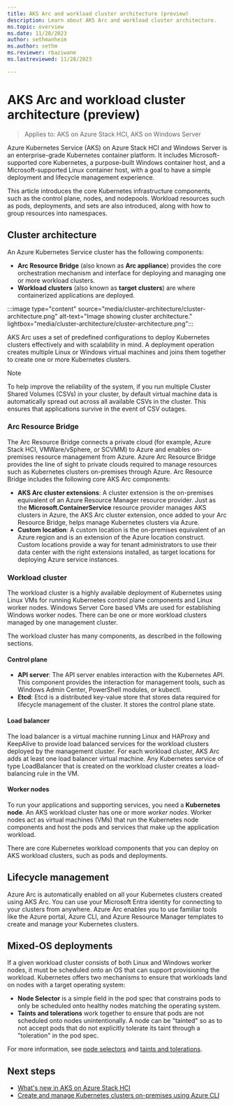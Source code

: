 ```yaml
---
title: AKS Arc and workload cluster architecture (preview)
description: Learn about AKS Arc and workload cluster architecture.
ms.topic: overview
ms.date: 11/28/2023
author: sethmanheim
ms.author: sethm 
ms.reviewer: rbaziwane
ms.lastreviewed: 11/28/2023

---
```


# AKS Arc and workload cluster architecture (preview)

> Applies to: AKS on Azure Stack HCI, AKS on Windows Server

Azure Kubernetes Service (AKS) on Azure Stack HCI and Windows Server is an enterprise-grade Kubernetes container platform. It includes Microsoft-supported core Kubernetes, a purpose-built Windows container host, and a Microsoft-supported Linux container host, with a goal to have a simple deployment and lifecycle management experience.

This article introduces the core Kubernetes infrastructure components, such as the control plane, nodes, and nodepools. Workload resources
such as pods, deployments, and sets are also introduced, along with how to group resources into namespaces.

## Cluster architecture

An Azure Kubernetes Service cluster has the following components:

- **Arc Resource Bridge** (also known as **Arc appliance**) provides the core orchestration mechanism and interface for deploying and managing one or more workload clusters.
- **Workload clusters** (also known as **target clusters**) are where containerized applications are deployed.

:::image type="content" source="media/cluster-architecture/cluster-architecture.png" alt-text="Image showing cluster architecture." lightbox="media/cluster-architecture/cluster-architecture.png":::

AKS Arc uses a set of predefined configurations to deploy Kubernetes clusters effectively and with scalability in mind. A deployment operation creates multiple Linux or Windows virtual machines and joins them together to create one or more Kubernetes clusters.

> [!NOTE]
> To help improve the reliability of the system, if you run multiple Cluster Shared Volumes (CSVs) in your cluster, by default virtual machine data is automatically spread out across all available CSVs in the cluster. This ensures that applications survive in the event of CSV outages.

### Arc Resource Bridge

The Arc Resource Bridge connects a private cloud (for example, Azure Stack HCI, VMWare/vSphere, or SCVMM) to Azure and enables on-premises resource management from Azure. Azure Arc Resource Bridge provides the line of sight to private clouds required to manage resources such as Kubernetes clusters on-premises through Azure. Arc Resource Bridge includes the following core AKS Arc components:

- **AKS Arc cluster extensions**: A cluster extension is the on-premises equivalent of an Azure Resource Manager resource provider. Just as the **Microsoft.ContainerService** resource provider manages AKS clusters in Azure, the AKS Arc cluster extension, once added to your Arc Resource Bridge, helps manage Kubernetes clusters via Azure.
- **Custom location**: A custom location is the on-premises equivalent of an Azure region and is an extension of the Azure location construct. Custom locations provide a way for tenant administrators to use their data center with the right extensions installed, as target locations for deploying Azure service instances.

### Workload cluster

The workload cluster is a highly available deployment of Kubernetes using Linux VMs for running Kubernetes control plane components and Linux worker nodes. Windows Server Core based VMs are used for establishing Windows worker nodes. There can be one or more workload clusters managed by one management cluster.

The workload cluster has many components, as described in the following sections.

#### Control plane

- **API server**: The API server enables interaction with the Kubernetes API. This component provides the interaction for management tools, such as Windows Admin Center, PowerShell modules, or kubectl.
- **Etcd**: Etcd is a distributed key-value store that stores data required for lifecycle management of the cluster. It stores the control plane state.

#### Load balancer

The load balancer is a virtual machine running Linux and HAProxy and KeepAlive to provide load balanced services for the workload clusters deployed by the management cluster. For each workload cluster, AKS Arc adds at least one load balancer virtual machine. Any Kubernetes service of type LoadBalancer that is created on the workload cluster creates a load-balancing rule in the VM.

#### Worker nodes

To run your applications and supporting services, you need a **Kubernetes node**. An AKS workload cluster has one or more *worker nodes*. Worker
nodes act as virtual machines (VMs) that run the Kubernetes node components and host the pods and services that make up the application workload.

There are core Kubernetes workload components that you can deploy on AKS workload clusters, such as pods and deployments.

## Lifecycle management

Azure Arc is automatically enabled on all your Kubernetes clusters created using AKS Arc. You can use your Microsoft Entra identity for connecting to your clusters from anywhere. Azure Arc enables you to use familiar tools like the Azure portal, Azure CLI, and Azure Resource Manager templates to create and manage your Kubernetes clusters.

## Mixed-OS deployments

If a given workload cluster consists of both Linux and Windows worker nodes, it must be scheduled onto an OS that can support provisioning the workload. Kubernetes offers two mechanisms to ensure that workloads land on nodes with a target operating system:

- **Node Selector** is a simple field in the pod spec that constrains pods to only be scheduled onto healthy nodes matching the operating system.
- **Taints and tolerations** work together to ensure that pods are not scheduled onto nodes unintentionally. A node can be "tainted" so as to not accept pods that do not explicitly tolerate its taint through a "toleration" in the pod spec.

For more information, see [node selectors](https://kubernetes.io/docs/concepts/scheduling-eviction/assign-pod-node/) and [taints and tolerations](https://kubernetes.io/docs/concepts/scheduling-eviction/taint-and-toleration/).

## Next steps

- [What's new in AKS on Azure Stack HCI](aks-hci-preview-overview.md)
- [Create and manage Kubernetes clusters on-premises using Azure CLI](create-aks-hybrid-preview-cli.md)

